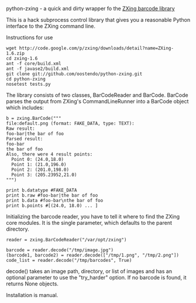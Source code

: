 python-zxing - a quick and dirty wrapper fo the [ZXing barcode library](http://code.google.com/p/zxing/)

This is a hack subprocess control library that gives you a reasonable Python interface to the ZXing command line.

Instructions for use

    wget http://code.google.com/p/zxing/downloads/detail?name=ZXing-1.6.zip
    cd zxing-1.6 
    ant -f core/build.xml
    ant -f javase2/build.xml 
    git clone git://github.com/oostendo/python-zxing.git
    cd python-zxing
    nosetest tests.py

The library consists of two classes, BarCodeReader and BarCode.  BarCode parses
the output from ZXing's CommandLineRunner into a BarCode object which includes:

    b = zxing.BarCode("""
    file:default.png (format: FAKE_DATA, type: TEXT):
    Raw result:
    foo-bar|the bar of foo
    Parsed result:
    foo-bar 
    the bar of foo
    Also, there were 4 result points:
      Point 0: (24.0,18.0)
      Point 1: (21.0,196.0)
      Point 2: (201.0,198.0)
      Point 3: (205.23952,21.0)
    """)
    
    print b.datatype #FAKE_DATA
    print b.raw #foo-bar|the bar of foo
    print b.data #foo-bar\nthe bar of foo
    print b.points #[(24.0, 18.0) ... ]

Initializing the barcode reader, you have to tell it where to find the ZXing
core modules.  It is the single parameter, which defaults to the parent 
directory.

    reader = zxing.BarCodeReader("/var/opt/zxing")

    barcode = reader.decode("/tmp/image.jpg")
    (barcode1, barcode2) = reader.decode(["/tmp/1.png", "/tmp/2.png"])
    code_list = reader.decode("/tmp/barcodes", True)

decode() takes an image path, directory, or list of images and has an optional parameter to use the "try_harder" option.  If no barcode is found, it returns None objects. 

Installation is manual. 
